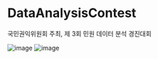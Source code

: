# DataAnalysisContest
국민권익위원회 주최, 제 3회 민원 데이터 분석 경진대회

![image](https://github.com/miny-genie/DataAnalysisContest/assets/88916255/bdfd0bcb-6c7c-4d8b-b4f4-121d0a7f11b2)
![image](https://github.com/miny-genie/DataAnalysisContest/assets/88916255/30b24655-5257-4238-a578-b9ba73fd17b0)
